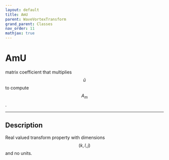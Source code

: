```yaml
---
layout: default
title: AmU
parent: WaveVortexTransform
grand_parent: Classes
nav_order: 11
mathjax: true
---
```


#  AmU

matrix coefficient that multiplies $$\tilde{u}$$ to compute $$A_m$$.


---

## Description
Real valued transform property with dimensions $$(k,l,j)$$ and no units.


